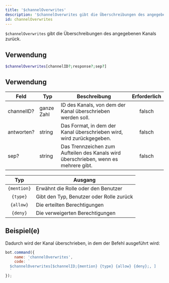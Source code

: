 ```yaml
---
title: '$channelOverwrites'
description: '$channelOverwrites gibt die Überschreibungen des angegebenen Kanals zurück.'
id: channelOverwrites
---
```


`$channelOverwrites` gibt die Überschreibungen des angegebenen Kanals zurück.

## Verwendung

```php
$channelOverwrites[channelID?;response?;sep?]
```

## Verwendung

| Feld       | Typ        | Beschreibung                                                                        | Erforderlich |
| ---------- | ---------- | ----------------------------------------------------------------------------------- |:------------:|
| channelID? | ganze Zahl | ID des Kanals, von dem der Kanal überschrieben werden soll.                         |    falsch    |
| antworten? | string     | Das Format, in dem der Kanal überschrieben wird, wird zurückgegeben.                |    falsch    |
| sep?       | string     | Das Trennzeichen zum Aufteilen des Kanals wird überschrieben, wenn es mehrere gibt. |    falsch    |

|     Typ     | Ausgang                                  |
|:-----------:| ---------------------------------------- |
| `{mention}` | Erwähnt die Rolle oder den Benutzer      |
|  `{type}`   | Gibt den Typ, Benutzer oder Rolle zurück |
|  `{allow}`  | Die erteilten Berechtigungen             |
|  `{deny}`   | Die verweigerten Berechtigungen          |

## Beispiel(e)

Dadurch wird der Kanal überschrieben, in dem der Befehl ausgeführt wird:

```javascript
bot.command({
    name: 'channelOverwrites',
    code: `
  $channelOverwrites[$channelID;{mention} {type} {allow} {deny};, ]
  `
});
```
